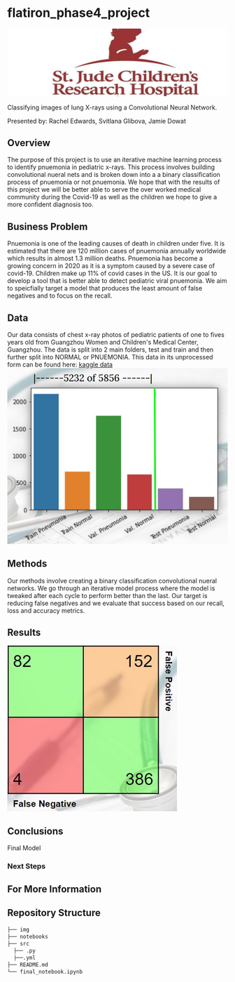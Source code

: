 # flatiron_phase4_project
![stjstretch](./img/stjstretch.JPG)

Classifying images of lung X-rays using a Convolutional Neural Network.


Presented by: Rachel Edwards, Svitlana Glibova, Jamie Dowat

## Overview
The purpose of this project is to use an iterative machine learning process to identify pnuemonia in pediatric x-rays. This process involves building convolutional nueral nets and is broken down into a a binary classification process of pnuemonia or not pnuemonia. We hope that with the results of this project we will be better able to serve the over worked medical community during the Covid-19 as well as the children we hope to give a more confident diagnosis too.


## Business Problem
Pnuemonia is one of the leading causes of death in children under five. It is estimated that there are 120 million cases of pnuemonia annually worldwide which results in almost 1.3 million deaths. Pnuemonia has become a growing concern in 2020 as it is a symptom caused by a severe case of covid-19. Children make up 11% of covid cases in the US. It is our goal to develop a tool that is better able to detect pediatric viral pnuemonia. We aim to speicfially target a model that produces the least amount of false negatives and to focus on the recall.

## Data
Our data consists of chest x-ray photos of pediatric patients of one to fives years old from Guangzhou Women and Children's Medical Center, Guangzhou. The data is split into 2 main folders, test and train and then further split into NORMAL or PNUEMONIA. This data in its unprocessed form can be found here: [kaggle data](https://www.kaggle.com/paultimothymooney/chest-xray-pneumonia)
![proj4data](./img/proj4data.JPG)

## Methods
Our methods involve creating a binary classification convolutional nueral networks. We go through an iterative model process where the model is tweaked after each cycle to perform better than the last. Our target is reducing false negatives and we evaluate that success based on our recall, loss and accuracy metrics. 


## Results
![conf](./img/conf.JPG)

## Conclusions
Final Model

        
 

### Next Steps


## For More Information

## Repository Structure
```
├── img
├── notebooks
├── src
  ├── .py
  ├──.yml
├── README.md
└── final_notebook.ipynb
